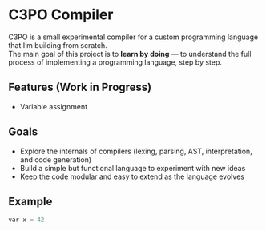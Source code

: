 # C3PO Compiler

C3PO is a small experimental compiler for a custom programming language that I’m building from scratch.  
The main goal of this project is to **learn by doing** — to understand the full process of implementing a programming language, step by step.

## Features (Work in Progress)
- Variable assignment

## Goals
- Explore the internals of compilers (lexing, parsing, AST, interpretation, and code generation)  
- Build a simple but functional language to experiment with new ideas  
- Keep the code modular and easy to extend as the language evolves

## Example
```c
var x = 42
